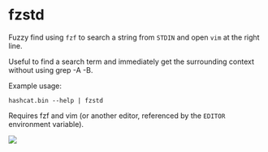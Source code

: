 # fzstd

Fuzzy find using `fzf` to search a string from `STDIN` and open `vim` at the right line.

Useful to find a search term and immediately get the surrounding context without using grep -A -B.

Example usage: 

```
hashcat.bin --help | fzstd
```

Requires fzf and vim (or another editor, referenced by the `EDITOR` environment variable).

![](https://github.com/doomerhunter/fzstd/blob/main/fzstd.gif)
